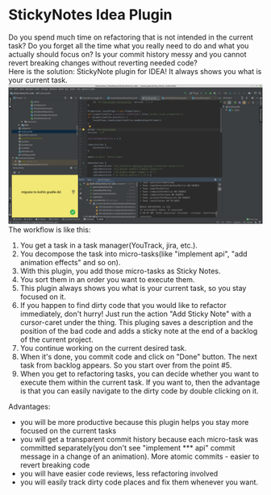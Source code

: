 # StickyNotes Idea Plugin
Do you spend much time on refactoring that is not intended in the current task? Do you forget all the time what you really need to do and what you actually should focus on? Is your commit history messy and you cannot revert breaking changes without reverting needed code?  
Here is the solution: StickyNote plugin for IDEA! It always shows you what is your current task.  
<img src="docs/images/sticky-notes-screenshot.png" />  
The workflow is like this:
1) You get a task in a task manager(YouTrack, jira, etc.).
2) You decompose the task into micro-tasks(like "implement api", "add animation effects" and so on).
3) With this plugin, you add those micro-tasks as Sticky Notes.
4) You sort them in an order you want to execute them.
5) This plugin always shows you what is your current task, so you stay focused on it.
6) If you happen to find dirty code that you would like to refactor immediately, don't hurry! Just run the action "Add Sticky Note" with a cursor-caret under the thing. This pluging saves a description and the position of the bad code and adds a sticky note at the end of a backlog of the current project.
7) You continue working on the current desired task.
8) When it's done, you commit code and click on "Done" button. The next task from backlog appears. So you start over from the point #5.
9) When you get to refactoring tasks, you can decide whether you want to execute them within the current task. If you want to, then the advantage is that you can easily navigate to the dirty code by double clicking on it.  

Advantages:
- you will be more productive because this plugin helps you stay more focused on the current tasks
- you will get a transparent commit history because each micro-task was committed separately(you don't see "implement *** api" commit message in a change of an animation). More atomic commits - easier to revert breaking code
- you will have easier code reviews, less refactoring involved
- you will easily track dirty code places and fix them whenever you want.
